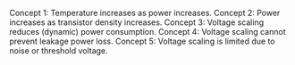 Concept 1: Temperature increases as power increases.
Concept 2: Power increases as transistor density increases.
Concept 3: Voltage scaling reduces (dynamic) power consumption.
Concept 4: Voltage scaling cannot prevent leakage power loss.
Concept 5: Voltage scaling is limited due to noise or threshold voltage.
